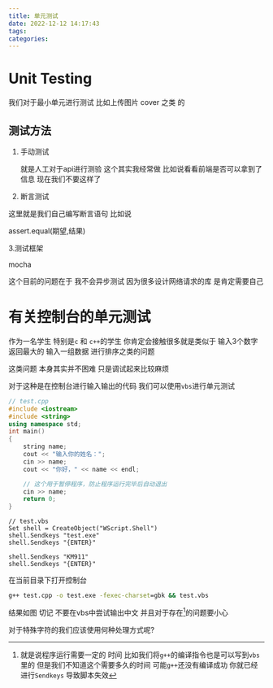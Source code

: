 ```yaml
---
title: 单元测试
date: 2022-12-12 14:17:43
tags:
categories:
---
```


# Unit Testing

我们对于最小单元进行测试 比如上传图片 cover 之类 的 



## 测试方法

1.   手动测试

     就是人工对于api进行测验 这个其实我经常做 比如说看看前端是否可以拿到了信息 现在我们不要这样了  

2.   断言测试

这里就是我们自己编写断言语句 比如说 

assert.equal(期望,结果)

3.测试框架

mocha 

这个目前的问题在于 我不会异步测试 因为很多设计网络请求的库 是肯定需要自己



# 有关控制台的单元测试

作为一名学生 特别是`c` 和 `c++`的学生 你肯定会接触很多就是类似于 输入3个数字 返回最大的 输入一组数据 进行排序之类的问题 

这类问题 本身其实并不困难 只是调试起来比较麻烦 

对于这种是在控制台进行输入输出的代码 我们可以使用`vbs`进行单元测试 

```cpp
// test.cpp
#include <iostream>
#include <string>
using namespace std;
int main()
{
    string name;
    cout << "输入你的姓名：";
    cin >> name;
    cout << "你好，" << name << endl;

    // 这个用于暂停程序，防止程序运行完毕后自动退出
    cin >> name;
    return 0;
}
```

```vbs
// test.vbs
Set shell = CreateObject("WScript.Shell")
shell.Sendkeys "test.exe"
shell.Sendkeys "{ENTER}"

shell.Sendkeys "KM911"
shell.Sendkeys "{ENTER}"
```

在当前目录下打开控制台

```cmd
g++ test.cpp -o test.exe -fexec-charset=gbk && test.vbs
```

结果如图 	切记 不要在vbs中尝试输出中文 并且对于存在[^阻塞]的问题要小心

对于特殊字符的我们应该使用何种处理方式呢?



[^阻塞]: 就是说程序运行需要一定的 时间 比如我们将`g++`的编译指令也是可以写到`vbs`里的 但是我们不知道这个需要多久的时间 可能`g++`还没有编译成功 你就已经进行`Sendkeys` 导致脚本失效



